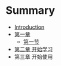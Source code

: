 # Summary

* [Introduction](README.md)
* [第一章](chapter1.md)
   * [第一节](di_yi_jie.md)
* [第二章 开始学习](第二章.md)
* 第三章 开始使用

